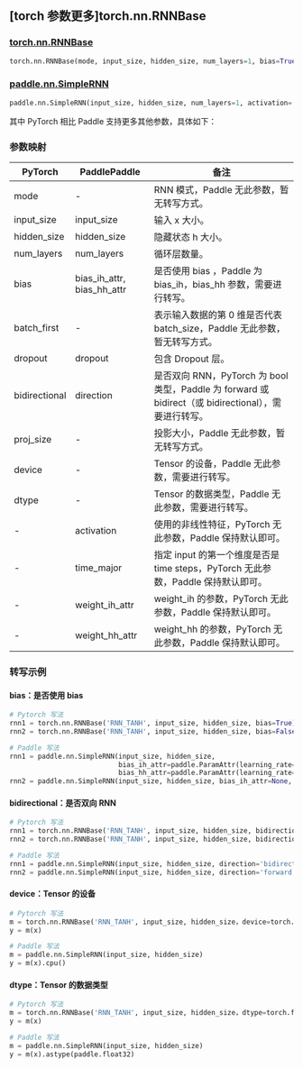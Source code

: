 ## [torch 参数更多]torch.nn.RNNBase

### [torch.nn.RNNBase](https://pytorch.org/docs/1.13/generated/torch.nn.RNNBase.html#torch.nn.RNNBase)

```python
torch.nn.RNNBase(mode, input_size, hidden_size, num_layers=1, bias=True, batch_first=False, dropout=0.0, bidirectional=False, proj_size=0, device=None, dtype=None)
```

### [paddle.nn.SimpleRNN](https://www.paddlepaddle.org.cn/documentation/docs/zh/api/paddle/nn/SimpleRNN_cn.html)

```python
paddle.nn.SimpleRNN(input_size, hidden_size, num_layers=1, activation='tanh', direction='forward', dropout=0., time_major=False, weight_ih_attr=None, weight_hh_attr=None, bias_ih_attr=None, bias_hh_attr=None)
```

其中 PyTorch 相比 Paddle 支持更多其他参数，具体如下：

### 参数映射

| PyTorch       | PaddlePaddle               | 备注                                                                                                  |
| ------------- | -------------------------- | ----------------------------------------------------------------------------------------------------- |
| mode          | -                          | RNN 模式，Paddle 无此参数，暂无转写方式。                                                             |
| input_size    | input_size                 | 输入 x 大小。                                                                                         |
| hidden_size   | hidden_size                | 隐藏状态 h 大小。                                                                                     |
| num_layers    | num_layers                 | 循环层数量。                                                                                          |
| bias          | bias_ih_attr, bias_hh_attr | 是否使用 bias ，Paddle 为 bias_ih，bias_hh 参数，需要进行转写。                                       |
| batch_first   | -                          | 表示输入数据的第 0 维是否代表 batch_size，Paddle 无此参数，暂无转写方式。                             |
| dropout       | dropout                    | 包含 Dropout 层。                                                                                     |
| bidirectional | direction                  | 是否双向 RNN，PyTorch 为 bool 类型，Paddle 为 forward 或 bidirect（或 bidirectional），需要进行转写。 |
| proj_size     | -                          | 投影大小，Paddle 无此参数，暂无转写方式。                                                             |
| device        | -                          | Tensor 的设备，Paddle 无此参数，需要进行转写。                                                        |
| dtype         | -                          | Tensor 的数据类型，Paddle 无此参数，需要进行转写。                                                    |
| -             | activation                 | 使用的非线性特征，PyTorch 无此参数，Paddle 保持默认即可。                                             |
| -             | time_major                 | 指定 input 的第一个维度是否是 time steps，PyTorch 无此参数，Paddle 保持默认即可。                     |
| -             | weight_ih_attr             | weight_ih 的参数，PyTorch 无此参数，Paddle 保持默认即可。                                             |
| -             | weight_hh_attr             | weight_hh 的参数，PyTorch 无此参数，Paddle 保持默认即可。                                             |

### 转写示例

#### bias：是否使用 bias

```python
# Pytorch 写法
rnn1 = torch.nn.RNNBase('RNN_TANH', input_size, hidden_size, bias=True)
rnn2 = torch.nn.RNNBase('RNN_TANH', input_size, hidden_size, bias=False)

# Paddle 写法
rnn1 = paddle.nn.SimpleRNN(input_size, hidden_size,
                           bias_ih_attr=paddle.ParamAttr(learning_rate=0.0),
                           bias_hh_attr=paddle.ParamAttr(learning_rate=0.0))
rnn2 = paddle.nn.SimpleRNN(input_size, hidden_size, bias_ih_attr=None, bias_hh_attr=None)
```

#### bidirectional：是否双向 RNN

```python
# Pytorch 写法
rnn1 = torch.nn.RNNBase('RNN_TANH', input_size, hidden_size, bidirectional=True)
rnn2 = torch.nn.RNNBase('RNN_TANH', input_size, hidden_size, bidirectional=False)

# Paddle 写法
rnn1 = paddle.nn.SimpleRNN(input_size, hidden_size, direction='bidirectional')
rnn2 = paddle.nn.SimpleRNN(input_size, hidden_size, direction='forward')
```

#### device：Tensor 的设备

```python
# Pytorch 写法
m = torch.nn.RNNBase('RNN_TANH', input_size, hidden_size，device=torch.device('cpu'))
y = m(x)

# Paddle 写法
m = paddle.nn.SimpleRNN(input_size, hidden_size)
y = m(x).cpu()
```

#### dtype：Tensor 的数据类型

```python
# Pytorch 写法
m = torch.nn.RNNBase('RNN_TANH', input_size, hidden_size，dtype=torch.float32)
y = m(x)

# Paddle 写法
m = paddle.nn.SimpleRNN(input_size, hidden_size)
y = m(x).astype(paddle.float32)
```
